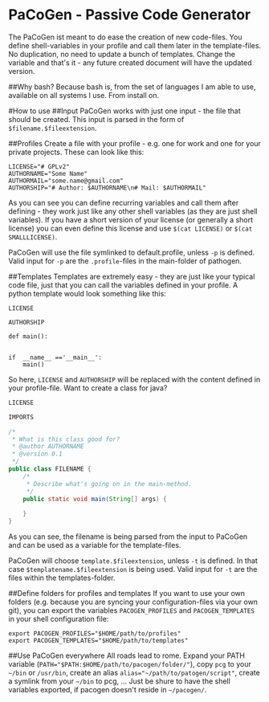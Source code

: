 PaCoGen - Passive Code Generator
=======

The PaCoGen ist meant to do ease the creation of new code-files.
You define shell-variables in your profile and call them later in the template-files. No duplication, no need to update a bunch of templates. Change the variable and that's it - any future created document will have the updated version.

##Why bash?
Because bash is, from the set of languages I am able to use, available on all systems I use. From install on.

#How to use
##Input
PaCoGen works with just one input - the file that should be created. This input is parsed in the form of `$filename.$fileextension`.

##Profiles
Create a file with your profile - e.g. one for work and one for your private projects. These can look like this:
```shell
LICENSE="# GPLv2"
AUTHORNAME="Some Name"
AUTHORMAIL="some.name@gmail.com"
AUTHORSHIP="# Author: $AUTHORNAME\n# Mail: $AUTHORMAIL"
```
As you can see you can define recurring variables and call them after defining - they work just like any other shell variables (as they are just shell variables). If you have a short version of your license (or generally a short license) you can even define this license and use `$(cat LICENSE)` or `$(cat SMALLLICENSE)`.

PaCoGen will use the file symlinked to default.profile, unless `-p` is defined. Valid input for `-p` are the `.profile`-files in the main-folder of pathogen.

##Templates
Templates are extremely easy - they are just like your typical code file, just that you can call the variables defined in your profile. A python template would look something like this:
```shell
LICENSE

AUTHORSHIP

def main():
    

if  __name__ =='__main__':
    main()
```
So here, `LICENSE` and `AUTHORSHIP` will be replaced with the content defined in your profile-file. 
Want to create a class for java?
```java
LICENSE

IMPORTS

/*
 * What is this class good for?
 * @author AUTHORNAME
 * @version 0.1
 */
public class FILENAME {
    /*
     * Describe what's going on in the main-method.
     */
    public static void main(String[] args) {
         
    }
}
```
As you can see, the filename is being parsed from the input to PaCoGen and can be used as a variable for the template-files.

PaCoGen will choose `template.$fileextension`, unless `-t` is defined. In that case `$templatename.$fileextension` is being used. Valid input for `-t` are the files within the templates-folder.

##Define folders for profiles and templates
If you want to use your own folders (e.g. because you are syncing your configuration-files via your own git), you can export the variables `PACOGEN_PROFILES` and `PACOGEN_TEMPLATES` in your shell configuration file:
```shell
export PACOGEN_PROFILES="$HOME/path/to/profiles"
export PACOGEN_TEMPLATES="$HOME/path/to/templates"
```

##Use PaCoGen everywhere
All roads lead to rome. Expand your PATH variable (`PATH="$PATH:$HOME/path/to/pacogen/folder/"`), copy `pcg` to your `~/bin` or `/usr/bin`, create an alias `alias="~/path/to/patogen/script"`, create a symlink from your `~/bin` to pcg, ...
Just be shure to have the shell variables exported, if pacogen doesn't reside in `~/pacogen/`.
